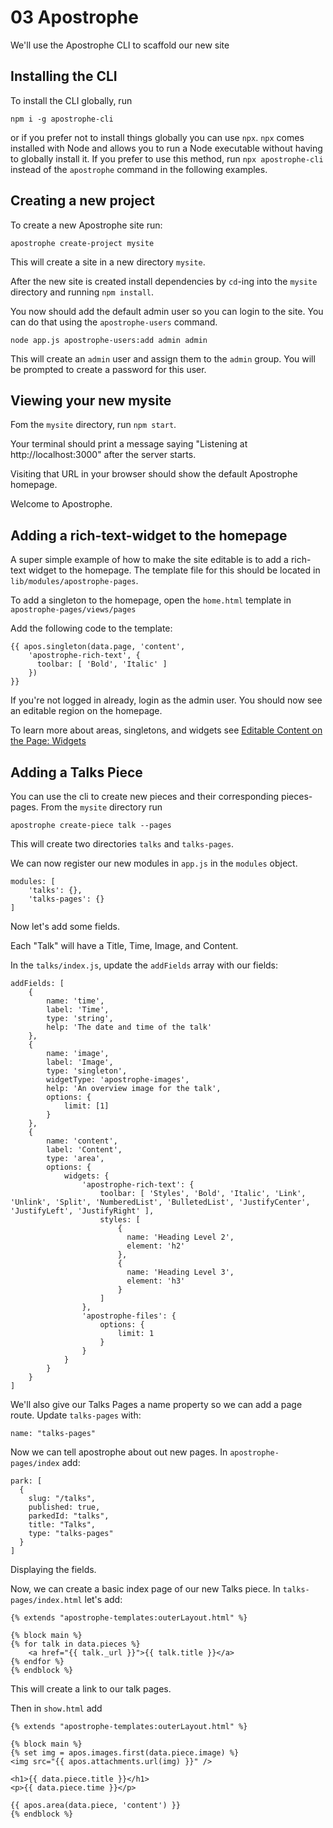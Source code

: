 # 03 Apostrophe

We'll use the Apostrophe CLI to scaffold our new site

## Installing the CLI

To install the CLI globally, run

```
npm i -g apostrophe-cli
```

or if you prefer not to install things globally you can use `npx`. `npx` comes installed with Node and allows you to run a Node executable without having to globally install it. If you prefer to use this method, run `npx apostrophe-cli` instead of the `apostrophe` command in the following examples.

## Creating a new project

To create a new Apostrophe site run:

```
apostrophe create-project mysite

```

This will create a site in a new directory `mysite`.

After the new site is created install dependencies by `cd`-ing into the `mysite` directory and running `npm install`.

You now should add the default admin user so you can login to the site. You can do that using the `apostrophe-users` command.

```
node app.js apostrophe-users:add admin admin
```

This will create an `admin` user and assign them to the `admin` group. You will be prompted to create a password for this user.

## Viewing your new mysite

Fom the `mysite` directory, run `npm start`.

Your terminal should print a message saying "Listening at http://localhost:3000" after the server starts.

Visiting that URL in your browser should show the default Apostrophe homepage.

Welcome to Apostrophe.

## Adding a rich-text-widget to the homepage

A super simple example of how to make the site editable is to add a rich-text widget to the homepage. The template file for this should be located in `lib/modules/apostrophe-pages`.

To add a singleton to the homepage, open the `home.html` template in `apostrophe-pages/views/pages`

Add the following code to the template:

```
{{ apos.singleton(data.page, 'content',
    'apostrophe-rich-text', {
      toolbar: [ 'Bold', 'Italic' ]
    })
}}
```

If you're not logged in already, login as the admin user. You should now see an editable region on the homepage.

To learn more about areas, singletons, and widgets see [Editable Content on the Page: Widgets](https://docs.apostrophecms.org/apostrophe/core-concepts/editable-content-on-pages)

## Adding a Talks Piece

You can use the cli to create new pieces and their corresponding pieces-pages. From the `mysite` directory run

```
apostrophe create-piece talk --pages
```

This will create two directories `talks` and `talks-pages`.

We can now register our new modules in `app.js` in the `modules` object.

```
modules: [
    'talks': {},
    'talks-pages': {}
]
```

Now let's add some fields.

Each "Talk" will have a Title, Time, Image, and Content.

In the `talks/index.js`, update the `addFields` array with our fields:

```
addFields: [
    {
        name: 'time',
        label: 'Time',
        type: 'string',
        help: 'The date and time of the talk'
    },
    {
        name: 'image',
        label: 'Image',
        type: 'singleton',
        widgetType: 'apostrophe-images',
        help: 'An overview image for the talk',
        options: {
            limit: [1]
        }
    },
    {
        name: 'content',
        label: 'Content',
        type: 'area',
        options: {
            widgets: {
                'apostrophe-rich-text': {
                    toolbar: [ 'Styles', 'Bold', 'Italic', 'Link', 'Unlink', 'Split', 'NumberedList', 'BulletedList', 'JustifyCenter', 'JustifyLeft', 'JustifyRight' ],
                    styles: [
                        {
                          name: 'Heading Level 2',
                          element: 'h2'
                        },
                        {
                          name: 'Heading Level 3',
                          element: 'h3'
                        }
                    ]
                },
                'apostrophe-files': {
                    options: {
                        limit: 1
                    }
                }
            }
        }
    }
]
```

We'll also give our Talks Pages a name property so we can add a page route. Update `talks-pages` with:

```
name: "talks-pages"
```

Now we can tell apostrophe about out new pages. In `apostrophe-pages/index` add:

```
park: [
  {
    slug: "/talks",
    published: true,
    parkedId: "talks",
    title: "Talks",
    type: "talks-pages"
  }
]
```

Displaying the fields.

Now, we can create a basic index page of our new Talks piece. In `talks-pages/index.html` let's add:

```
{% extends "apostrophe-templates:outerLayout.html" %}

{% block main %}
{% for talk in data.pieces %}
    <a href="{{ talk._url }}">{{ talk.title }}</a>
{% endfor %}
{% endblock %}
```

This will create a link to our talk pages.

Then in `show.html` add

```
{% extends "apostrophe-templates:outerLayout.html" %}

{% block main %}
{% set img = apos.images.first(data.piece.image) %}
<img src="{{ apos.attachments.url(img) }}" />

<h1>{{ data.piece.title }}</h1>
<p>{{ data.piece.time }}</p>

{{ apos.area(data.piece, 'content') }}
{% endblock %}
```

